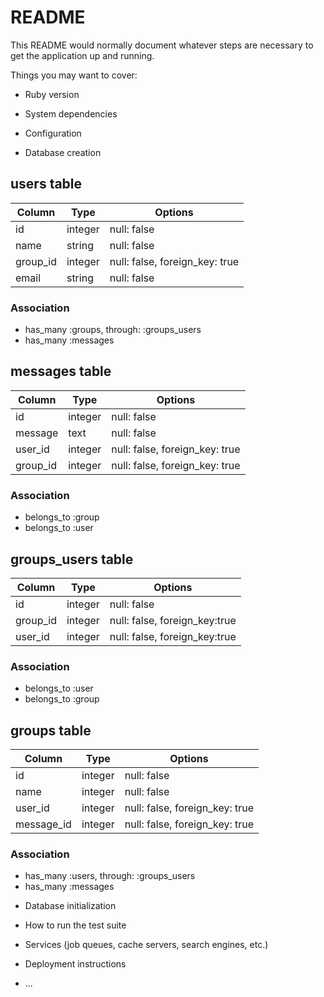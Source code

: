 # README

This README would normally document whatever steps are necessary to get the
application up and running.

Things you may want to cover:

* Ruby version

* System dependencies

* Configuration

* Database creation

## users table

|Column|Type|Options|
|------|----|-------|
|id|integer|null: false|
|name|string|null: false|
|group_id|integer|null: false, foreign_key: true|
|email|string|null: false|

### Association
- has_many :groups, through: :groups_users
- has_many :messages

## messages table

|Column|Type|Options|
|------|----|-------|
|id|integer|null: false|
|message|text|null: false|
|user_id|integer|null: false, foreign_key: true|
|group_id|integer|null: false, foreign_key: true|

### Association
- belongs_to :group
- belongs_to :user

## groups_users table

|Column|Type|Options|
|------|----|-------|
|id|integer|null: false|
|group_id|integer|null: false, foreign_key:true|
|user_id|integer|null: false, foreign_key:true|

### Association
- belongs_to :user
- belongs_to :group

## groups table

|Column|Type|Options|
|------|----|-------|
|id|integer|null: false|
|name|integer|null: false|
|user_id|integer|null: false, foreign_key: true|
|message_id|integer|null: false, foreign_key: true|

### Association
- has_many :users, through: :groups_users
- has_many :messages


* Database initialization

* How to run the test suite

* Services (job queues, cache servers, search engines, etc.)

* Deployment instructions

* ...

